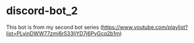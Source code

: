# discord-bot_2
This bot is from my second bot series (https://www.youtube.com/playlist?list=PLyinDWW77zmi6r533ljYD7j6PyGcq2b1m)
